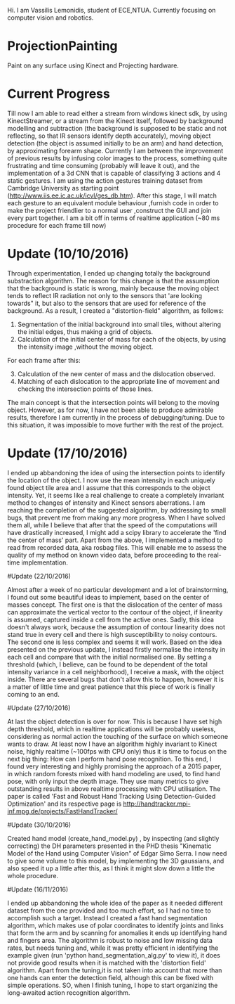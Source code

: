 Hi. I am Vassilis Lemonidis, student of ECE,NTUA. Currently focusing on computer vision and robotics.
# ProjectionPainting
Paint on any surface using Kinect and Projecting hardware.

# Current Progress
Till now I am able to read either a stream from windows kinect sdk, by using KinectStreamer, or a stream from the Kinect itself, followed by background modelling and subtraction (the background is supposed to be static and not reflecting, so that IR sensors identify depth accurately), moving object detection (the object is assumed initially to be an arm) and hand detection, by approximating forearm shape. Currently I am between the improvement of previous results by infusing color images to the process, something quite frustrating and time consuming (probably will leave it out), and the implementation of a 3d CNN that is capable of classifying 3 actions and 4 static gestures. I am using the action gestures training dataset from Cambridge University as starting point (http://www.iis.ee.ic.ac.uk/icvl/ges_db.htm). After this stage, I will match each gesture to an equivalent module behaviour ,furnish code in order to make the project friendlier to a normal user ,construct the GUI and join every part together. I am a bit off in terms of realtime application (~80 ms procedure for each frame till now)

# Update (10/10/2016)

Through experimentation, I ended up changing totally the background substraction algorithm. The reason for this change is that the assumption that the background is static is wrong, mainly because the moving object tends to reflect IR radiation not only to the sensors that 'are looking towards" it, but also to the sensors that are used for reference of the background. As a result, I created a "distortion-field" algorithm, as follows:

1. Segmentation of the initial background into small tiles, without altering the initial edges, thus making a grid of objects.
2. Calculation of the initial center of mass for each of the objects, by using the intensity image ,without the moving object.

For each frame after this:

3. Calculation of the new center of mass and the dislocation observed.
4. Matching of each dislocation to the appropriate line of movement and checking the intersection points of those lines.


The main concept is that the intersection points will belong to the moving object. However, as for now, I have not been able to produce admirable results, therefore I am currently in the process of debugging/tuning. Due to this situation, it was impossible to move further with the rest of the project.

# Update (17/10/2016)

I ended up abbandoning the idea of using the intersection points to identify the location of the object. I now use the mean intensity in each uniquely found object tile area and I assume that this corresponds to the object intensity. Yet, it seems like a real challenge to create a completely invariant method to changes of intensity and Kinect sensors aberrations. I am reaching the completion of the suggested algorithm, by addressing to small bugs, that prevent me from making any more progress. When I have solved them all, while I believe that after that the speed of the computations will have drastically increased, I might add a scipy library to accelerate the 'find the center of mass' part. Apart from the above, I implemented a method to read from recorded data, aka rosbag files. This will enable me to assess the quality of my method on known video data, before proceeding to the real-time implementation. 

#Update (22/10/2016)

Almost after a week of no particular development and a lot of brainstorming, I found out some beautiful ideas to implement, based on the center of masses concept. The first one is that the dislocation of the center of mass can approximate the vertical vector to the contour of the object, if linearity is assumed, captured inside a cell from the active ones. Sadly, this idea doesn't always work, because the assumption of contour linearity does not stand true in every cell and there is high susceptibility to noisy contours. The second one is less complex and seems it will work. Based on the idea presented on the previous update, I instead firstly normalise the intensity in each cell and compare that with the initial normalised one. By setting a threshold (which, I believe, can be found to be dependent of the total intensity variance in a cell neighborhood), I receive a mask, with the object inside. There are several bugs that don't allow this to happen, however it is a matter of little time and great patience that this piece of work is finally coming to an end. 

#Update (27/10/2016)

At last the object detection is over for now. This is because I have set high depth threshold, which in realtime applications will be probably useless, considering as normal action the touching of the surface on which someone wants to draw. At least now I have an algorithm highly invariant to Kinect noise, highly realtime (~100fps with CPU only) thus it is time to focus on the next big thing: How can I perform hand pose recognition. To this end, I found very interesting and highly promising the approach of a 2015 paper, in which random forests mixed with hand modeling are used, to find hand pose, with only input the depth image. They use many metrics to give outstanding results in above realtime processing with CPU utilisation. The paper is called 'Fast and Robust Hand Tracking Using Detection-Guided Optimization' and its respective page is http://handtracker.mpi-inf.mpg.de/projects/FastHandTracker/ 

#Update (30/10/2016)

Created hand model (create_hand_model.py) , by inspecting (and slightly correcting) the DH parameters presented in the PHD thesis "Kinematic Model of the Hand using Computer Vision" of Edgar Simo Serra. I now need to give some volume to this model, by implementing the 3D gaussians, and also speed it up a little after this, as I think it might slow down a little the whole procedure.


#Update (16/11/2016)

I ended up abbandoning the whole idea of the paper  as it needed different
dataset from the one provided and too much effort, so I had no time to 
accomplish such a target. Instead I created a fast hand segmentation 
algorithm, which makes use of polar coordinates to identify joints
and links that form the arm and by scanning for anomalies it ends up
identifying hand and fingers area. The algorithm is robust to noise and
low missing data rates, but needs tuning and, while it was pretty efficient in
identifying the example given (run 'python hand_segmentation_alg.py' to view
it), it does not provide good results when it is matched with the 'distortion
field' algorithm. Apart from the tuning,it is not taken into account that 
more than one hands can enter the detection field, although
this can be fixed with simple operations. SO, when I finish tuning, I hope to
start organizing the long-awaited action recognition algorithm.




